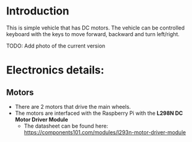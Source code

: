 # Introduction

This is simple vehicle that has DC motors. The vehicle can be controlled
keyboard with the keys to move forward, backward and turn left/right.

TODO: Add photo of the current version

# Electronics details:

## Motors

* There are 2 motors that drive the main wheels.
* The motors are interfaced with the Raspberry Pi with the **L298N DC Motor Driver Module**
  * The datasheet can be found here: https://components101.com/modules/l293n-motor-driver-module



